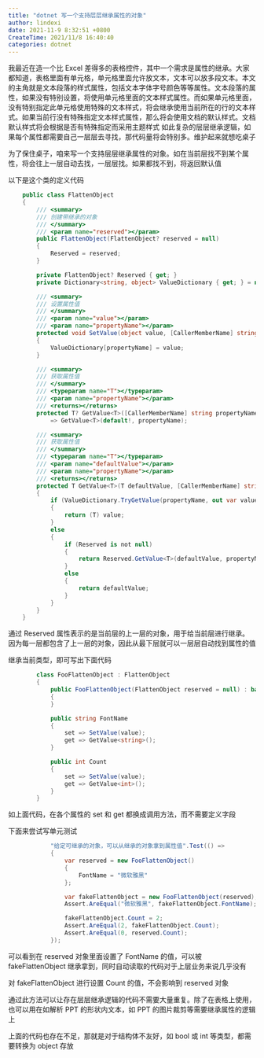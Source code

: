 ```yaml
---
title: "dotnet 写一个支持层层继承属性的对象"
author: lindexi
date: 2021-11-9 8:32:51 +0800
CreateTime: 2021/11/8 16:40:40
categories: dotnet
---
```


我最近在造一个比 Excel 差得多的表格控件，其中一个需求是属性的继承。大家都知道，表格里面有单元格，单元格里面允许放文本，文本可以放多段文本。本文的主角就是文本段落的样式属性，包括文本字体字号颜色等等属性。文本段落的属性，如果没有特别设置，将使用单元格里面的文本样式属性。而如果单元格里面，没有特别指定此单元格使用特殊的文本样式，将会继承使用当前所在的行的文本样式。如果当前行没有特殊指定文本样式属性，那么将会使用文档的默认样式。文档默认样式将会根据是否有特殊指定而采用主题样式
如此复杂的层层继承逻辑，如果每个属性都需要自己一层层去寻找，那代码量将会特别多。维护起来就想吃桌子

<!--more-->


<!-- CreateTime:2021/11/8 16:40:40 -->


<!-- 发布 -->

为了保住桌子，咱来写一个支持层层继承属性的对象。如在当前层找不到某个属性，将会往上一层自动去找，一层层找。如果都找不到，将返回默认值

以下是这个类的定义代码

```csharp
    public class FlattenObject
    {
        /// <summary>
        /// 创建带继承的对象
        /// </summary>
        /// <param name="reserved"></param>
        public FlattenObject(FlattenObject? reserved = null)
        {
            Reserved = reserved;
        }

        private FlattenObject? Reserved { get; }
        private Dictionary<string, object> ValueDictionary { get; } = new Dictionary<string, object>();

        /// <summary>
        /// 设置属性值
        /// </summary>
        /// <param name="value"></param>
        /// <param name="propertyName"></param>
        protected void SetValue(object value, [CallerMemberName] string propertyName = null!)
        {
            ValueDictionary[propertyName] = value;
        }

        /// <summary>
        /// 获取属性值
        /// </summary>
        /// <typeparam name="T"></typeparam>
        /// <param name="propertyName"></param>
        /// <returns></returns>
        protected T? GetValue<T>([CallerMemberName] string propertyName = null!)
            => GetValue<T>(default!, propertyName);

        /// <summary>
        /// 获取属性值
        /// </summary>
        /// <typeparam name="T"></typeparam>
        /// <param name="defaultValue"></param>
        /// <param name="propertyName"></param>
        /// <returns></returns>
        protected T GetValue<T>(T defaultValue, [CallerMemberName] string propertyName = null!)
        {
            if (ValueDictionary.TryGetValue(propertyName, out var value))
            {
                return (T) value;
            }
            else
            {
                if (Reserved is not null)
                {
                    return Reserved.GetValue<T>(defaultValue, propertyName);
                }
                else
                {
                    return defaultValue;
                }
            }
        }
    }
```

通过 Reserved 属性表示的是当前层的上一层的对象，用于给当前层进行继承。因为每一层都包含了上一层的对象，因此从最下层就可以一层层自动找到属性的值

继承当前类型，即可写出下面代码

```csharp
        class FooFlattenObject : FlattenObject
        {
            public FooFlattenObject(FlattenObject reserved = null) : base(reserved)
            {
            }

            public string FontName
            {
                set => SetValue(value);
                get => GetValue<string>();
            }

            public int Count
            {
                set => SetValue(value);
                get => GetValue<int>();
            }
        }
```

如上面代码，在各个属性的 set 和 get 都换成调用方法，而不需要定义字段

下面来尝试写单元测试

```csharp
            "给定可继承的对象，可以从继承的对象拿到属性值".Test(() =>
            {
                var reserved = new FooFlattenObject()
                {
                    FontName = "微软雅黑"
                };

                var fakeFlattenObject = new FooFlattenObject(reserved);
                Assert.AreEqual("微软雅黑", fakeFlattenObject.FontName);

                fakeFlattenObject.Count = 2;
                Assert.AreEqual(2, fakeFlattenObject.Count);
                Assert.AreEqual(0, reserved.Count);
            });
```

可以看到在 reserved 对象里面设置了 FontName 的值，可以被 fakeFlattenObject 继承拿到，同时自动读取的代码对于上层业务来说几乎没有

对 fakeFlattenObject 进行设置 Count 的值，不会影响到 reserved 对象

通过此方法可以让存在层层继承逻辑的代码不需要大量重复。除了在表格上使用，也可以用在如解析 PPT 的形状内文本，如 PPT 的图片裁剪等需要继承属性的逻辑上

上面的代码也存在不足，那就是对于结构体不友好，如 bool 或 int 等类型，都需要转换为 object 存放

